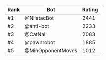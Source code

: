 Rank|Bot|Rating
---|---|---
#1|@NilatacBot|2441
#2|@anti-bot|2233
#3|@CatNail|2083
#4|@pawnrobot|1885
#5|@MinOpponentMoves|1012
